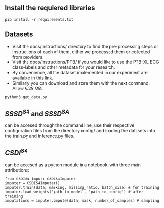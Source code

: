 ## Install the requiered libraries 
```
pip install -r requirements.txt
```


## Datasets
* Visit the docs/instructions/ directory to find the pre-processing steps or instructions of each of them, either we processed them or collected from providers. 
* Visit the docs/instructions/PTB/ if you would like to use the PTB-XL ECG class-labels and other metadata for your research.
* By convenience, all the dataset implemented in our experiment are available in [this link](https://mega.nz/folder/kT91jYpI#97GyTkVVUk97fzs1Oy4nBQ).
* Similarly you can download and store them with the next command. Allow 6.28 GB.
```
python3 get_data.py
```





## $SSSD^{S4}$ and $SSSD^{SA}$ 
can be accesed through the command line, use their respective configuration files from the directory config/ 
and loading the datasets into the train.py and inference.py files. 


## $CSDI^{S4}$ 
can be accesed as a python module in a notebook, with three main attributions:
```
from CSDIS4 import CSDIS4Imputer
imputer = CSDIS4Imputer()
imputer.train(data, masking, missing_ratio, batch_size) # for training
imputer.load_weights('path_to_model', 'path_to_config') # after training
imputations = imputer.impute(data, mask, number_of_samples) # sampling
```
